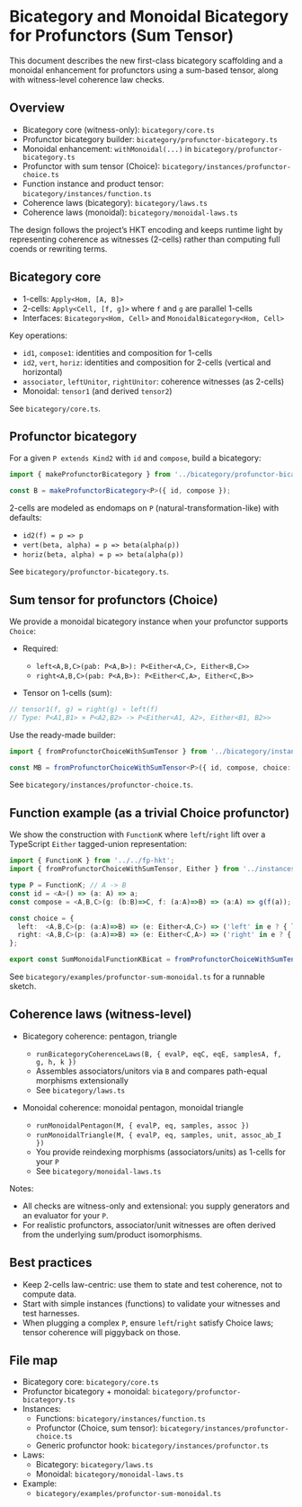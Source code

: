 # Bicategory and Monoidal Bicategory for Profunctors (Sum Tensor)

This document describes the new first-class bicategory scaffolding and a monoidal enhancement for profunctors using a sum-based tensor, along with witness-level coherence law checks.

## Overview

- Bicategory core (witness-only): `bicategory/core.ts`
- Profunctor bicategory builder: `bicategory/profunctor-bicategory.ts`
- Monoidal enhancement: `withMonoidal(...)` in `bicategory/profunctor-bicategory.ts`
- Profunctor with sum tensor (Choice): `bicategory/instances/profunctor-choice.ts`
- Function instance and product tensor: `bicategory/instances/function.ts`
- Coherence laws (bicategory): `bicategory/laws.ts`
- Coherence laws (monoidal): `bicategory/monoidal-laws.ts`

The design follows the project’s HKT encoding and keeps runtime light by representing coherence as witnesses (2-cells) rather than computing full coends or rewriting terms.

## Bicategory core

- 1-cells: `Apply<Hom, [A, B]>`
- 2-cells: `Apply<Cell, [f, g]>` where `f` and `g` are parallel 1-cells
- Interfaces: `Bicategory<Hom, Cell>` and `MonoidalBicategory<Hom, Cell>`

Key operations:
- `id1`, `compose1`: identities and composition for 1-cells
- `id2`, `vert`, `horiz`: identities and composition for 2-cells (vertical and horizontal)
- `associator`, `leftUnitor`, `rightUnitor`: coherence witnesses (as 2-cells)
- Monoidal: `tensor1` (and derived `tensor2`)

See `bicategory/core.ts`.

## Profunctor bicategory

For a given `P extends Kind2` with `id` and `compose`, build a bicategory:

```ts
import { makeProfunctorBicategory } from '../bicategory/profunctor-bicategory';

const B = makeProfunctorBicategory<P>({ id, compose });
```

2-cells are modeled as endomaps on `P` (natural-transformation-like) with defaults:
- `id2(f) = p => p`
- `vert(beta, alpha) = p => beta(alpha(p))`
- `horiz(beta, alpha) = p => beta(alpha(p))`

See `bicategory/profunctor-bicategory.ts`.

## Sum tensor for profunctors (Choice)

We provide a monoidal bicategory instance when your profunctor supports `Choice`:

- Required:
  - `left<A,B,C>(pab: P<A,B>): P<Either<A,C>, Either<B,C>>`
  - `right<A,B,C>(pab: P<A,B>): P<Either<C,A>, Either<C,B>>`

- Tensor on 1-cells (sum):

```ts
// tensor1(f, g) = right(g) ∘ left(f)
// Type: P<A1,B1> × P<A2,B2> -> P<Either<A1, A2>, Either<B1, B2>>
```

Use the ready-made builder:

```ts
import { fromProfunctorChoiceWithSumTensor } from '../bicategory/instances/profunctor-choice';

const MB = fromProfunctorChoiceWithSumTensor<P>({ id, compose, choice: { left, right } });
```

See `bicategory/instances/profunctor-choice.ts`.

## Function example (as a trivial Choice profunctor)

We show the construction with `FunctionK` where `left`/`right` lift over a TypeScript `Either` tagged-union representation:

```ts
import { FunctionK } from '../../fp-hkt';
import { fromProfunctorChoiceWithSumTensor, Either } from '../instances/profunctor-choice';

type P = FunctionK; // A -> B
const id = <A>() => (a: A) => a;
const compose = <A,B,C>(g: (b:B)=>C, f: (a:A)=>B) => (a:A) => g(f(a));

const choice = {
  left:  <A,B,C>(p: (a:A)=>B) => (e: Either<A,C>) => ('left' in e ? { left: p(e.left) } : e),
  right: <A,B,C>(p: (a:A)=>B) => (e: Either<C,A>) => ('right' in e ? { right: p(e.right) } : e),
};

export const SumMonoidalFunctionKBicat = fromProfunctorChoiceWithSumTensor<P>({ id, compose, choice });
```

See `bicategory/examples/profunctor-sum-monoidal.ts` for a runnable sketch.

## Coherence laws (witness-level)

- Bicategory coherence: pentagon, triangle
  - `runBicategoryCoherenceLaws(B, { evalP, eqC, eqE, samplesA, f, g, h, k })`
  - Assembles associators/unitors via `B` and compares path-equal morphisms extensionally
  - See `bicategory/laws.ts`

- Monoidal coherence: monoidal pentagon, monoidal triangle
  - `runMonoidalPentagon(M, { evalP, eq, samples, assoc })`
  - `runMonoidalTriangle(M, { evalP, eq, samples, unit, assoc_ab_I })`
  - You provide reindexing morphisms (associators/units) as 1-cells for your `P`
  - See `bicategory/monoidal-laws.ts`

Notes:
- All checks are witness-only and extensional: you supply generators and an evaluator for your `P`.
- For realistic profunctors, associator/unit witnesses are often derived from the underlying sum/product isomorphisms.

## Best practices

- Keep 2-cells law-centric: use them to state and test coherence, not to compute data.
- Start with simple instances (functions) to validate your witnesses and test harnesses.
- When plugging a complex `P`, ensure `left`/`right` satisfy Choice laws; tensor coherence will piggyback on those.

## File map

- Bicategory core: `bicategory/core.ts`
- Profunctor bicategory + monoidal: `bicategory/profunctor-bicategory.ts`
- Instances:
  - Functions: `bicategory/instances/function.ts`
  - Profunctor (Choice, sum tensor): `bicategory/instances/profunctor-choice.ts`
  - Generic profunctor hook: `bicategory/instances/profunctor.ts`
- Laws:
  - Bicategory: `bicategory/laws.ts`
  - Monoidal: `bicategory/monoidal-laws.ts`
- Example:
  - `bicategory/examples/profunctor-sum-monoidal.ts`
